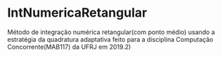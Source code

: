 # IntNumericaRetangular
Método de integração numérica retangular(com ponto médio) usando a estratégia da quadratura adaptativa feito para a disciplina Computação Concorrente(MAB117) da  UFRJ em 2019.2)
